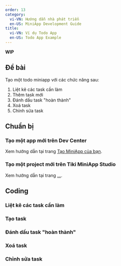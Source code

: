 ```yaml
---
order: 13
category:
  vi-VN: Hướng dẫn nhà phát triển 
  en-US: MiniApp Development Guide
title: 
  vi-VN: Ví dụ Todo App
  en-US: Todo App Example
---
```


**WIP**

## Đề bài

Tạo một todo miniapp với các chức năng sau:

1. Liệt kê các task cần làm
1. Thêm task mới
1. Đánh dấu task "hoàn thành"
1. Xoá task
1. Chỉnh sửa task

## Chuẩn bị

### Tạo một app mới trên Dev Center

Xem hướng dẫn tại trang [Tạo MiniApp của bạn](/docs/developer/introduce/create).

### Tạo một project mới trên Tiki MiniApp Studio

Xem hướng dẫn tại trang [...](/docs/ide/development).

## Coding

### Liệt kê các task cần làm

### Tạo task

### Đánh dấu task "hoàn thành"

### Xoá task

### Chỉnh sửa task
